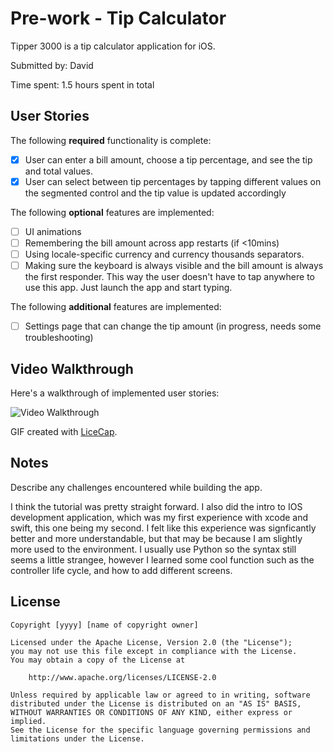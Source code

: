 # Pre-work - Tip Calculator

Tipper 3000 is a tip calculator application for iOS.

Submitted by: David

Time spent: 1.5 hours spent in total

## User Stories

The following **required** functionality is complete:

* [x] User can enter a bill amount, choose a tip percentage, and see the tip and total values.
* [x] User can select between tip percentages by tapping different values on the segmented control and the tip value is updated accordingly

The following **optional** features are implemented:

* [ ] UI animations
* [ ] Remembering the bill amount across app restarts (if <10mins)
* [ ] Using locale-specific currency and currency thousands separators.
* [ ] Making sure the keyboard is always visible and the bill amount is always the first responder. This way the user doesn't have to tap anywhere to use this app. Just launch the app and start typing.

The following **additional** features are implemented:

- [ ] Settings page that can change the tip amount (in progress, needs some troubleshooting)
 
## Video Walkthrough

Here's a walkthrough of implemented user stories:

<img src='/Users/admin/Desktop/Prework/Simulator Screen Recording - iPhone 11 - 2022-08-24 at 17.22.40.gif' title='Video Walkthrough' width='' alt='Video Walkthrough' />

GIF created with [LiceCap](http://www.cockos.com/licecap/).

## Notes

Describe any challenges encountered while building the app.

I think the tutorial was pretty straight forward. I also did the intro to IOS development application, which was my first experience with xcode and swift, this one being my second. I felt like this experience was signficantly better and more understandable, but that may be because I am slightly more used to the environment. I usually use Python so the syntax still seems a little strangee, however I learned some cool function such as the controller life cycle, and how to add different screens. 

## License

    Copyright [yyyy] [name of copyright owner]

    Licensed under the Apache License, Version 2.0 (the "License");
    you may not use this file except in compliance with the License.
    You may obtain a copy of the License at

        http://www.apache.org/licenses/LICENSE-2.0

    Unless required by applicable law or agreed to in writing, software
    distributed under the License is distributed on an "AS IS" BASIS,
    WITHOUT WARRANTIES OR CONDITIONS OF ANY KIND, either express or implied.
    See the License for the specific language governing permissions and
    limitations under the License.
